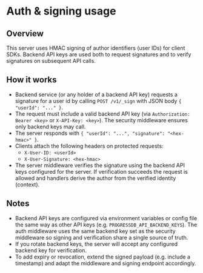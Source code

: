 Auth & signing usage
====================

Overview
--------

This server uses HMAC signing of author identifiers (user IDs) for client SDKs.
Backend API keys are used both to request signatures and to verify signatures on
subsequent API calls.

How it works
------------

- Backend service (or any holder of a backend API key) requests a signature for
  a user id by calling `POST /v1/_sign` with JSON body `{ "userId": "..." }`.
- The request must include a valid backend API key (via `Authorization: Bearer <key>`
  or `X-API-Key: <key>`). The security middleware ensures only backend keys may call.
 - The server responds with `{ "userId": "...", "signature": "<hex-hmac>" }`.
- Clients attach the following headers on protected requests:
  - `X-User-ID: <userId>`
  - `X-User-Signature: <hex-hmac>`
- The server middleware verifies the signature using the backend API keys configured
  for the server. If verification succeeds the request is allowed and handlers
  derive the author from the verified identity (context).

Notes
-----

- Backend API keys are configured via environment variables or config file the same
  way as other API keys (e.g. `PROGRESSDB_API_BACKEND_KEYS`). The auth middleware
  uses the same backend key set as the security middleware so signing and verification
  share a single source of truth.
- If you rotate backend keys, the server will accept any configured backend key for verification.
- To add expiry or revocation, extend the signed payload (e.g. include a timestamp) and
  adapt the middleware and signing endpoint accordingly.
